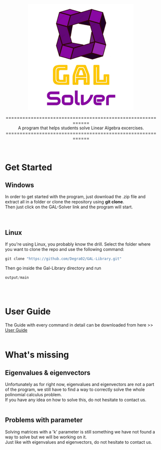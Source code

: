<p align="center">
  <img src="/Icon/Logo-removebg.png" width="350" title="logo">
</p>

<p align="center">
  ============================================================<br>
  A program that helps students solve Linear Algebra excercises.<br>
  ============================================================
</p>
<br>

# Get Started 
## Windows
  In order to get started with the program, just download the .zip file and extract all in a folder or clone the repository using **git clone**.    
  Then just click on the GAL-Solver link and the program will start.  
  <br>
  <br>

## Linux
  If you're using Linux, you probably know the drill. Select the folder where you want to clone the repo and use the following command:

```c++
git clone "https://github.com/Degra02/GAL-Library.git"
```

Then go inside the Gal-Library directory and run

```c++
output/main
```
<br>
<br>

# User Guide
  The Guide with every command in detail can be downloaded from here >> [User Guide](User-Guide/User_Guide.pdf)    
  <br>

# What's missing
## Eigenvalues & eigenvectors
Unfortunately as for right now, eigenvalues and eigenvectors are not a part of the program, we still have to find a way to correctly solve the whole polinomial
calculus problem.  
If you have any idea on how to solve this, do not hesitate to contact us.  
<br>

## Problems with parameter
Solving matrices with a 'k' parameter is still something we have not found a way to solve but we will be working on it.  
Just like with eigenvalues and eigenvectors, do not hesitate to contact us.
